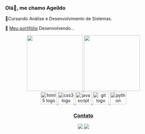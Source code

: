 ### Olá👋, me chamo Ageildo

🚀Cursando Análise e Desenvolvimento de Sistemas. 

📌 [Meu portifólio]() Desenvolvendo...


<div align="center">

<div>
<a href="https://github.com/Ageildo">
<img loading="lazy" height="180em" src="https://github-readme-stats.vercel.app/api/top-langs/?username=Ageildo&layout=compact&langs_count=7&theme=dracula"/>
<img loading="lazy" height="180em" src="https://github-readme-stats.vercel.app/api?username=Ageildo&show_icons=true&theme=dracula&include_all_commits=true&count_private=true"/>
</div>


<img src="https://cdn.jsdelivr.net/gh/devicons/devicon@latest/icons/html5/html5-original-wordmark.svg" height="40" width="52" alt="html5 logo" />
<img src="https://cdn.jsdelivr.net/gh/devicons/devicon@latest/icons/css3/css3-original-wordmark.svg" height="40" width="52" alt="css3 logo" />
<img src="https://cdn.jsdelivr.net/gh/devicons/devicon@latest/icons/javascript/javascript-original.svg" height="40" width="52" alt="javascript logo" />
<img src="https://cdn.jsdelivr.net/gh/devicons/devicon@latest/icons/git/git-original-wordmark.svg" height="40" width="52" alt="git logo" />
<img src="https://cdn.jsdelivr.net/gh/devicons/devicon@latest/icons/python/python-original-wordmark.svg" height="40" width="52" alt="python logo" />


### Contato
 
 <a href="https://www.linkedin.com/in/ageildo-vitorino/"> <img src="https://img.shields.io/badge/LinkedIn-0077B5?style=for-the-badge&logo=linkedin&logoColor=white" /></a>
 <a href = "mailto:ageildov@gmail.com"><img src="https://img.shields.io/badge/-Gmail-%23333?style=for-the-badge&logo=gmail&logoColor=white" target="_blank"></a>

</div>
